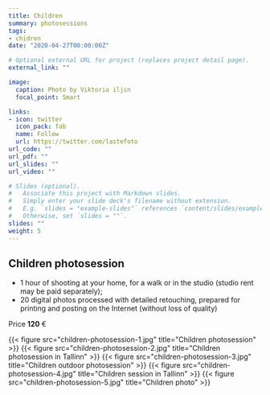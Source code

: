 ```yaml
---
title: Children
summary: photosessions
tags:
- chidren
date: "2020-04-27T00:00:00Z"

# Optional external URL for project (replaces project detail page).
external_link: ""

image:
  caption: Photo by Viktoria iljin
  focal_point: Smart

links:
- icon: twitter
  icon_pack: fab
  name: Follow
  url: https://twitter.com/lastefoto
url_code: ""
url_pdf: ""
url_slides: ""
url_video: ""

# Slides (optional).
#   Associate this project with Markdown slides.
#   Simply enter your slide deck's filename without extension.
#   E.g. `slides = "example-slides"` references `content/slides/example-slides.md`.
#   Otherwise, set `slides = ""`.
slides: ""
weight: 5
---
```


## Children photosession

* 1 hour of shooting at your home, for a walk or in the studio (studio rent may be paid separately);
* 20 digital photos processed with detailed retouching, prepared for printing and posting on the Internet (without loss of quality)

Price **120** €

{{< figure src="children-photosession-1.jpg" title="Children photosession" >}}
{{< figure src="children-photosession-2.jpg" title="Children photosession in Tallinn" >}}
{{< figure src="children-photosession-3.jpg" title="Children outdoor photosession" >}}
{{< figure src="children-photosession-4.jpg" title="Children session in Tallinn" >}}
{{< figure src="children-photosession-5.jpg" title="Children photo" >}}
